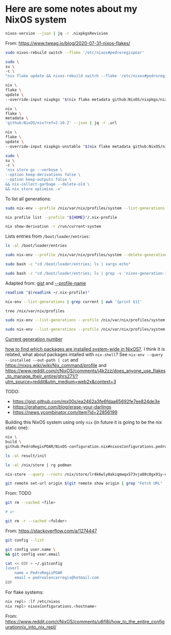 # Here are some notes about my NixOS system


```bash
nixos-version --json | jq -r .nixpkgsRevision
```
From: https://www.tweag.io/blog/2020-07-31-nixos-flakes/


```bash
sudo nixos-rebuild switch --flake '/etc/nixos#pedroregispoar'
```


```bash
sudo \
su \
-c \
"nix flake update && nixos-rebuild switch --flake '/etc/nixos#pedroregispoar'" 
```


```bash
nix \
flake \
update \
--override-input nixpkgs "$(nix flake metadata github:NixOS/nixpkgs/nixos-22.05 --json | jq -r .url)"
```


```bash
nix \
flake \
metadata \
'github:NixOS/nix?ref=2.10.2' --json | jq -r .url
```


```bash
nix \
flake \
update \
--override-input nixpkgs-unstable "$(nix flake metadata github:NixOS/nixpkgs/nixpkgs-unstable --json | jq -r .url)"
```


```bash
sudo \
su \
-c \
'nix store gc --verbose \
--option keep-derivations false \
--option keep-outputs false \
&& nix-collect-garbage --delete-old \
&& nix store optimise -v'
```

To list all generations:
```bash
sudo nix-env --profile /nix/var/nix/profiles/system --list-generations
```

```bash
nix profile list --profile "${HOME}"/.nix-profile

nix show-derivation -r /run/current-system
```


Lists entries from `/boot/loader/entries`:
```bash
ls -al /boot/loader/entries
```


```bash
sudo nix-env --profile /nix/var/nix/profiles/system --delete-generations old
```

```bash
sudo bash -c "cd /boot/loader/entries; ls | xargs echo"
```


```bash
sudo bash -c "cd /boot/loader/entries; ls | grep -v 'nixos-generation-13.conf' | xargs rm"
```
Adapted from: [gist](https://gist.github.com/xeppaka/f6126eebe030a000aa14ed63cc6e8496) and 
[--profile-name](https://stackoverflow.com/a/35664788)



```bash
readlink "$(readlink ~/.nix-profile)"

nix-env --list-generations | grep current | awk '{print $1}'

tree /nix/var/nix/profiles

sudo nix-env --list-generations --profile /nix/var/nix/profiles/system

sudo nix-env --list-generations --profile /nix/var/nix/profiles/system | grep current | awk '{print $1}'
```
[Current generation number](https://discourse.nixos.org/t/current-generation-number/3029/7)




[how to find which packages are installed system-wide in NixOS?](https://unix.stackexchange.com/questions/422147/how-to-find-which-packages-are-installed-system-wide-in-nixos). I think it is related, what about packages intalled with `nix-shell`? See `nix-env --query --installed --out-path | cat` and https://nixos.wiki/wiki/Nix_command/profile and https://www.reddit.com/r/NixOS/comments/j4k2zz/does_anyone_use_flakes_to_manage_their_entire/ghrs271/?utm_source=reddit&utm_medium=web2x&context=3


TODO:
- https://gist.github.com/mx00s/ea2462a3fe6fdaa65692fe7ee824de3e
- https://grahamc.com/blog/erase-your-darlings
- https://news.ycombinator.com/item?id=22856199


Building this NixOS system using only `nix` (in future it is going to be the nix static one):
```bash
nix \
build \
github:PedroRegisPOAR/NixOS-configuration.nix#nixosConfigurations.pedroregispoar.config.system.build.toplevel

ls -al result/init
```



```bash
ls -al /nix/store | rg podman
```

```bash
nix-store --query --roots /nix/store/lr4k6wly0akiqmwqx573vja08c0gx91y-unit-podman.service
```

```bash
git remote set-url origin $(git remote show origin | grep "Fetch URL" | sed 's/ *Fetch URL: //' | sed 's/https:\/\/github.com\//git@github.com:/')
```
From: TODO


```bash
git rm --cached <file>

# or

git rm -r --cached <folder>
```
From: https://stackoverflow.com/a/1274447



```bash
git config --list

git config user.name \
&& git config user.email

cat << EOF > ~/.gitconfig
[user]
    name = PedroRegisPOAR
    email = pedroalencarregis@hotmail.com
EOF
```


For flake systems:

```bash
nix repl> :lf /etc/nixos
nix repl> nixosConfigurations.<hostname>
```
From: https://www.reddit.com/r/NixOS/comments/u6fl8j/how_to_the_entire_configurationnix_into_nix_repl/


